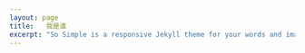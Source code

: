 ```yaml
---
layout: page
title:   我是谁 
excerpt: "So Simple is a responsive Jekyll theme for your words and images."
---
```


